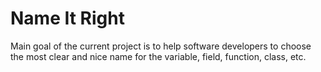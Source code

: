 # Name It Right
Main goal of the current project is to help software developers to choose the most clear and nice name for the variable, field, function, class, etc.
